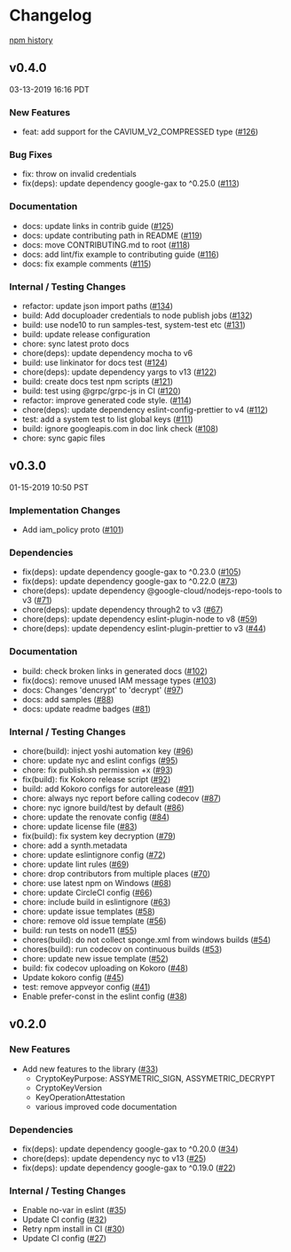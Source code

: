 # Changelog

[npm history][1]

[1]: https://www.npmjs.com/package/@google-cloud/kms?activeTab=versions

## v0.4.0

03-13-2019 16:16 PDT

### New Features
- feat: add support for the CAVIUM_V2_COMPRESSED type ([#126](https://github.com/googleapis/nodejs-kms/pull/126))

### Bug Fixes
- fix: throw on invalid credentials
- fix(deps): update dependency google-gax to ^0.25.0 ([#113](https://github.com/googleapis/nodejs-kms/pull/113))

### Documentation
- docs: update links in contrib guide ([#125](https://github.com/googleapis/nodejs-kms/pull/125))
- docs: update contributing path in README ([#119](https://github.com/googleapis/nodejs-kms/pull/119))
- docs: move CONTRIBUTING.md to root ([#118](https://github.com/googleapis/nodejs-kms/pull/118))
- docs: add lint/fix example to contributing guide ([#116](https://github.com/googleapis/nodejs-kms/pull/116))
- docs: fix example comments ([#115](https://github.com/googleapis/nodejs-kms/pull/115))

### Internal / Testing Changes
- refactor: update json import paths ([#134](https://github.com/googleapis/nodejs-kms/pull/134))
- build: Add docuploader credentials to node publish jobs ([#132](https://github.com/googleapis/nodejs-kms/pull/132))
- build: use node10 to run samples-test, system-test etc ([#131](https://github.com/googleapis/nodejs-kms/pull/131))
- build: update release configuration
- chore: sync latest proto docs
- chore(deps): update dependency mocha to v6
- build: use linkinator for docs test ([#124](https://github.com/googleapis/nodejs-kms/pull/124))
- chore(deps): update dependency yargs to v13 ([#122](https://github.com/googleapis/nodejs-kms/pull/122))
- build: create docs test npm scripts ([#121](https://github.com/googleapis/nodejs-kms/pull/121))
- build: test using @grpc/grpc-js in CI ([#120](https://github.com/googleapis/nodejs-kms/pull/120))
- refactor: improve generated code style. ([#114](https://github.com/googleapis/nodejs-kms/pull/114))
- chore(deps): update dependency eslint-config-prettier to v4 ([#112](https://github.com/googleapis/nodejs-kms/pull/112))
- test: add a system test to list global keys ([#111](https://github.com/googleapis/nodejs-kms/pull/111))
- build: ignore googleapis.com in doc link check ([#108](https://github.com/googleapis/nodejs-kms/pull/108))
- chore: sync gapic files

## v0.3.0

01-15-2019 10:50 PST

### Implementation Changes
- Add iam_policy proto ([#101](https://github.com/googleapis/nodejs-kms/pull/101))

### Dependencies
- fix(deps): update dependency google-gax to ^0.23.0 ([#105](https://github.com/googleapis/nodejs-kms/pull/105))
- fix(deps): update dependency google-gax to ^0.22.0 ([#73](https://github.com/googleapis/nodejs-kms/pull/73))
- chore(deps): update dependency @google-cloud/nodejs-repo-tools to v3 ([#71](https://github.com/googleapis/nodejs-kms/pull/71))
- chore(deps): update dependency through2 to v3 ([#67](https://github.com/googleapis/nodejs-kms/pull/67))
- chore(deps): update dependency eslint-plugin-node to v8 ([#59](https://github.com/googleapis/nodejs-kms/pull/59))
- chore(deps): update dependency eslint-plugin-prettier to v3 ([#44](https://github.com/googleapis/nodejs-kms/pull/44))

### Documentation
- build: check broken links in generated docs ([#102](https://github.com/googleapis/nodejs-kms/pull/102))
- fix(docs): remove unused IAM message types ([#103](https://github.com/googleapis/nodejs-kms/pull/103))
- docs: Changes 'dencrypt' to 'decrypt' ([#97](https://github.com/googleapis/nodejs-kms/pull/97))
- docs: add samples ([#88](https://github.com/googleapis/nodejs-kms/pull/88))
- docs: update readme badges ([#81](https://github.com/googleapis/nodejs-kms/pull/81))

### Internal / Testing Changes
- chore(build): inject yoshi automation key ([#96](https://github.com/googleapis/nodejs-kms/pull/96))
- chore: update nyc and eslint configs ([#95](https://github.com/googleapis/nodejs-kms/pull/95))
- chore: fix publish.sh permission +x ([#93](https://github.com/googleapis/nodejs-kms/pull/93))
- fix(build): fix Kokoro release script ([#92](https://github.com/googleapis/nodejs-kms/pull/92))
- build: add Kokoro configs for autorelease ([#91](https://github.com/googleapis/nodejs-kms/pull/91))
- chore: always nyc report before calling codecov ([#87](https://github.com/googleapis/nodejs-kms/pull/87))
- chore: nyc ignore build/test by default ([#86](https://github.com/googleapis/nodejs-kms/pull/86))
- chore: update the renovate config ([#84](https://github.com/googleapis/nodejs-kms/pull/84))
- chore: update license file ([#83](https://github.com/googleapis/nodejs-kms/pull/83))
- fix(build): fix system key decryption ([#79](https://github.com/googleapis/nodejs-kms/pull/79))
- chore: add a synth.metadata
- chore: update eslintignore config ([#72](https://github.com/googleapis/nodejs-kms/pull/72))
- chore: update lint rules ([#69](https://github.com/googleapis/nodejs-kms/pull/69))
- chore: drop contributors from multiple places ([#70](https://github.com/googleapis/nodejs-kms/pull/70))
- chore: use latest npm on Windows ([#68](https://github.com/googleapis/nodejs-kms/pull/68))
- chore: update CircleCI config ([#66](https://github.com/googleapis/nodejs-kms/pull/66))
- chore: include build in eslintignore ([#63](https://github.com/googleapis/nodejs-kms/pull/63))
- chore: update issue templates ([#58](https://github.com/googleapis/nodejs-kms/pull/58))
- chore: remove old issue template ([#56](https://github.com/googleapis/nodejs-kms/pull/56))
- build: run tests on node11 ([#55](https://github.com/googleapis/nodejs-kms/pull/55))
- chores(build): do not collect sponge.xml from windows builds ([#54](https://github.com/googleapis/nodejs-kms/pull/54))
- chores(build): run codecov on continuous builds ([#53](https://github.com/googleapis/nodejs-kms/pull/53))
- chore: update new issue template ([#52](https://github.com/googleapis/nodejs-kms/pull/52))
- build: fix codecov uploading on Kokoro ([#48](https://github.com/googleapis/nodejs-kms/pull/48))
- Update kokoro config ([#45](https://github.com/googleapis/nodejs-kms/pull/45))
- test: remove appveyor config ([#41](https://github.com/googleapis/nodejs-kms/pull/41))
- Enable prefer-const in the eslint config ([#38](https://github.com/googleapis/nodejs-kms/pull/38))

## v0.2.0

### New Features
- Add new features to the library ([#33](https://github.com/googleapis/nodejs-kms/pull/33))
  - CryptoKeyPurpose: ASSYMETRIC_SIGN, ASSYMETRIC_DECRYPT
  - CryptoKeyVersion
  - KeyOperationAttestation
  - various improved code documentation

### Dependencies
- fix(deps): update dependency google-gax to ^0.20.0 ([#34](https://github.com/googleapis/nodejs-kms/pull/34))
- chore(deps): update dependency nyc to v13 ([#25](https://github.com/googleapis/nodejs-kms/pull/25))
- fix(deps): update dependency google-gax to ^0.19.0 ([#22](https://github.com/googleapis/nodejs-kms/pull/22))

### Internal / Testing Changes
- Enable no-var in eslint ([#35](https://github.com/googleapis/nodejs-kms/pull/35))
- Update CI config ([#32](https://github.com/googleapis/nodejs-kms/pull/32))
- Retry npm install in CI ([#30](https://github.com/googleapis/nodejs-kms/pull/30))
- Update CI config ([#27](https://github.com/googleapis/nodejs-kms/pull/27))

